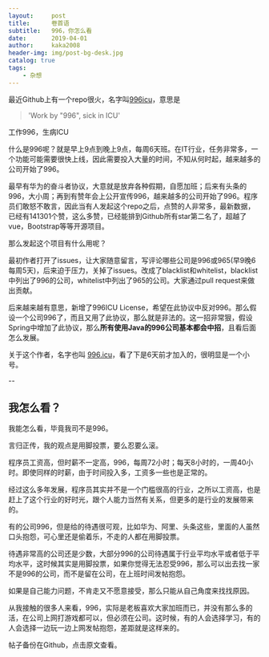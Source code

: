 ```yaml
---
layout:     post   				   
title:      卷首语				
subtitle:   996，你怎么看  
date:       2019-04-01 				
author:     kaka2008 						
header-img: img/post-bg-desk.jpg 	
catalog: true 						
tags:								
    - 杂想
---
```


最近Github上有一个repo很火，名字叫[996icu](https://github.com/996icu/996.ICU)，意思是

> 'Work by "996", sick in ICU'

工作996，生病ICU

什么是996呢？就是早上9点到晚上9点，每周6天班。在IT行业，任务非常多，一个功能可能需要很快上线，因此需要投入大量的时间，不知从何时起，越来越多的公司开始了996。

最早有华为的奋斗者协议，大意就是放弃各种假期，自愿加班；后来有头条的996，大小周；再到有赞年会上公开宣传996，越来越多的公司开始了996。程序员们敢怒不敢言，因此当有人发起这个repo之后，点赞的人非常多，最新数据，已经有141301个赞，这么多赞，已经能排到Github所有star第二名了，超越了vue，Bootstrap等等开源项目。

那么发起这个项目有什么用呢？

最初作者打开了issues，让大家随意留言，写评论哪些公司是996或965(早9晚6每周5天)，后来迫于压力，关掉了issues。改成了blacklist和whitelist，blacklist中列出了996的公司，whitelist中列出了965的公司。大家通过pull request来做出贡献。

后来越来越有意思，新增了996ICU License，希望在此协议中反对996。那么假设一个公司996了，而且又用了此协议，那么就是非法的。这一招非常狠，假设Spring中增加了此协议，那么<b>所有使用Java的996公司基本都会中招</b>，且看后面怎么发展。

关于这个作者，名字也叫 [996.icu](https://github.com/996icu)，看了下是6天前才加入的，很明显是一个小号。

--

## 我怎么看？

我能怎么看，毕竟我司不是996。

言归正传，我的观点是用脚投票，要么忍要么滚。

程序员工资高，但时薪不一定高，996，每周72小时；每天8小时的，一周40小时。即使同样的时薪，由于时间投入多，工资多一些也是正常的。

经过这么多年发展，程序员其实并不是一个门槛很高的行业，之所以工资高，也是赶上了这个行业的好时光，跟个人能力当然有关系，但更多的是行业的发展带来的。

有的公司996，但是给的待遇很可观，比如华为、阿里、头条这些，里面的人虽然口头抱怨，可心里还是偷着乐，不走的人都在用脚投票。

待遇非常高的公司还是少数，大部分996的公司待遇属于行业平均水平或者低于平均水平，这时候其实是用脚投票，如果你觉得无法忍受996，那么可以出去找一家不是996的公司，而不是留在公司，在上班时间发帖抱怨。

如果是自己能力问题，不肯走又不愿意接受，那么只能从自己角度来找找原因。

从我接触的很多人来看，996，实际是老板喜欢大家加班而已，并没有那么多的活，在公司上网打游戏都可以，但必须在公司。这时候，有的人会选择学习，有的人会选择一边玩一边上网发帖抱怨，差距就是这样来的。

帖子备份在Github，点击原文查看。